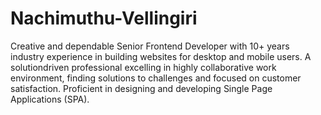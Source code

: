 # Nachimuthu-Vellingiri

Creative and dependable Senior Frontend Developer with 10+ years industry
experience in building websites for desktop and mobile users. A solutiondriven
professional excelling in highly collaborative work environment, finding
solutions to challenges and focused on customer satisfaction. Proficient in
designing and developing Single Page Applications (SPA).
